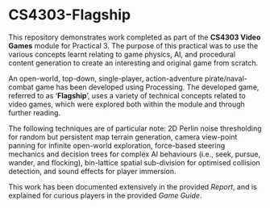 # CS4303-Flagship

This repository demonstrates work completed as part of the **CS4303 Video Games** module for Practical 3.
The purpose of this practical was to use the various concepts learnt relating to game physics, AI, and procedural content generation 
to create an interesting and original game from scratch.

An open-world, top-down, single-player, action-adventure pirate/naval-combat game has been developed using Processing.
The developed game, referred to as ‘**Flagship**’, uses a variety of technical concepts related to video games, which were explored both within the 
module and through further reading.

The following techniques are of particular note: 2D Perlin noise thresholding for random but persistent map terrain generation, camera view-point 
panning for infinite open-world exploration, force-based steering mechanics and decision trees for complex AI behaviours (i.e., seek, pursue, wander, 
and flocking), bin-lattice spatial sub-division for optimised collision detection, and sound effects for player immersion.

This work has been documented extensively in the provided _Report_, and is explained for curious players in the provided _Game Guide_.
